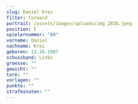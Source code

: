 ```yaml
---
slug: Daniel Krei
filter: forward
portrait: /assets/images/uploads/img_2836.jpeg
position: F
spielernummer: "89"
vorname: Daniel
nachname: Krei
geboren: 12.10.1987
schusshand: Links
groesse: ""
gewicht: ""
tore: ""
vorlagen: ""
punkte: ""
strafminuten: ""
---
```


